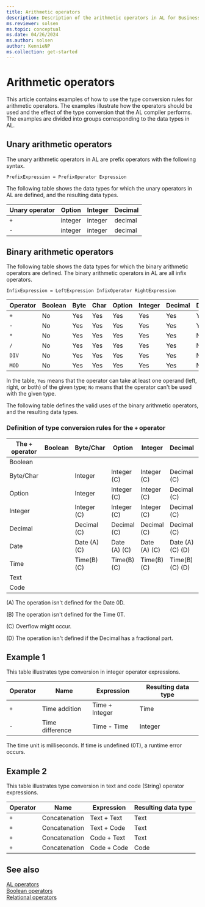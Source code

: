 ```yaml
---
title: Arithmetic operators
description: Description of the arithmetic operators in AL for Business Central.
ms.reviewer: solsen
ms.topic: conceptual
ms.date: 04/26/2024
ms.author: solsen
author: KennieNP
ms.collection: get-started
---
```


# Arithmetic operators

This article contains examples of how to use the type conversion rules for arithmetic operators. The examples illustrate how the operators should be used and the effect of the type conversion that the AL compiler performs. The examples are divided into groups corresponding to the data types in AL.  

## Unary arithmetic operators

The unary arithmetic operators in AL are prefix operators with the following syntax.  

```  
PrefixExpression = PrefixOperator Expression  
```  

The following table shows the data types for which the unary operators in AL are defined, and the resulting data types.  

|Unary operator|Option|Integer|Decimal|  
|--------------|------|-------|-------|  
|`+`|integer|integer|decimal|  
|`-`|integer|integer|decimal|  


## Binary arithmetic operators

The following table shows the data types for which the binary arithmetic operators are defined. The binary arithmetic operators in AL are all infix operators.  

```  
InfixExpression = LeftExpression InfixOperator RightExpression  
```  

|Operator|Boolean|Byte|Char|Option|Integer|Decimal|Date|Time|Text|Code|  
|--|--|--|--|------------|-------------|-------------|----------|----------|----------|----------|  
|`+`|No|Yes|Yes|Yes|Yes|Yes|Yes|Yes|Yes|Yes|  
|`-`|No|Yes|Yes|Yes|Yes|Yes|Yes|Yes|No|No|  
|`*`|No|Yes|Yes|Yes|Yes|Yes|No|No|No|No|  
|`/`|No|Yes|Yes|Yes|Yes|Yes|No|No|No|No|  
|`DIV`|No|Yes|Yes|Yes|Yes|Yes|No|No|No|No|  
|`MOD`|No|Yes|Yes|Yes|Yes|Yes|No|No|No|No|  

In the table, `Yes` means that the operator can take at least one operand \(left, right, or both\) of the given type; `No` means that the operator can't be used with the given type.  

The following table defines the valid uses of the binary arithmetic operators, and the resulting data types.  

### Definition of type conversion rules for the `+` operator  

|The `+` operator|Boolean|Byte/Char|Option|Integer|Decimal|Date|Time|Text|Code|  
|----------------|--|--|--|--|--|----------|----------|----------|----------|  
|Boolean||||||||||  
|Byte/Char||Integer|Integer \(C\)|Integer \(C\)|Decimal \(C\)|||||  
|Option||Integer|Integer \(C\)|Integer \(C\)|Decimal \(C\)|||||  
|Integer||Integer \(C\)|Integer \(C\)|Integer \(C\)|Decimal \(C\)|||||  
|Decimal||Decimal \(C\)|Decimal \(C\)|Decimal \(C\)|Decimal \(C\)|||||  
|Date||Date \(A\) \(C\)|Date \(A\) \(C\)|Date \(A\) \(C\)|Date \(A\) \(C\) \(D\)|||||  
|Time||Time\(B\) \(C\)|Time\(B\) \(C\)|Time\(B\) \(C\)|Time\(B\) \(C\) \(D\)|||||  
|Text||||||||Text|Text|  
|Code||||||||Text|Code|  

 \(A\) The operation isn't defined for the Date 0D.  

 \(B\) The operation isn't defined for the Time 0T.  

 \(C\) Overflow might occur.  

 \(D\) The operation isn't defined if the Decimal has a fractional part.


## Example 1

This table illustrates type conversion in integer operator expressions.  

|Operator|Name|Expression|Resulting data type|  
|--------|----|----------|-------------------|  
|`+`|Time addition|Time + Integer|Time|  
|`-`|Time difference|Time - Time|Integer|  

The time unit is milliseconds. If time is undefined \(0T\), a runtime error occurs.  

## Example 2

This table illustrates type conversion in text and code \(String\) operator expressions.  

|Operator|Name|Expression|Resulting data type|  
|--------|----|----------|-------------------|  
|`+`|Concatenation|Text + Text|Text|  
|`+`|Concatenation|Text + Code|Text|  
|`+`|Concatenation|Code + Text|Text|  
|`+`|Concatenation|Code + Code|Code|  

## See also

[AL operators](devenv-al-operators.md)  
[Boolean operators](devenv-al-boolean-operators.md)  
[Relational operators](devenv-al-relational-operators.md)  